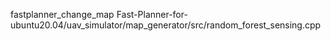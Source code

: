 fastplanner_change_map
Fast-Planner-for-ubuntu20.04/uav_simulator/map_generator/src/random_forest_sensing.cpp
